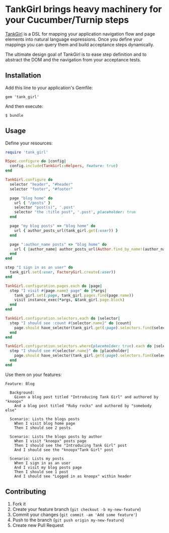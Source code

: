 # TankGirl brings heavy machinery for your Cucumber/Turnip steps

[TankGirl](http://en.wikipedia.org/wiki/Tank_Girl) is a DSL for mapping your application navigation flow and page elements into natural language expressions.
Once you define your mappings you can query them and build acceptance steps dynamically.

The ultimate design goal of TankGirl is to ease step definition and to abstract the DOM and the navigation from your acceptance tests.

## Installation

Add this line to your application's Gemfile:

    gem 'tank_girl'

And then execute:

    $ bundle

## Usage

Define your resources:

```ruby
require 'tank_girl'

RSpec.configure do |config|
  config.include(TankGirl::Helpers, feature: true)
end

TankGirl.configure do
  selector "header", "#header"
  selector "footer", "#footer"

  page "blog home" do
    url { "/posts" }
    selector "post(s)", '.post'
    selector "the :title post", '.post', placeholder: true
  end

  page "my blog posts" => "blog home" do
    url { author_posts_url(tank_girl.get(:user)) }
  end

  page ":author_name posts" => "blog home" do
    url { |author_name| author_posts_url(Author.find_by_name!(author_name)) }
  end
end

step "I sign in as an user" do
  tank_girl.set(:user, FactoryGirl.create(:user))
end

TankGirl.configuration.pages.each do |page|
  step "I visit #{page.name} page" do |*args|
    tank_girl.set(:page, tank_girl.pages.find(page.name))
    visit instance_exec(*args, &tank_girl.page.block)
  end
end

TankGirl.configuration.selectors.each do |selector|
  step "I should see :count #{selector.name}" do |count|
    page.should have_selector(tank_girl.get(:page).selectors.find(selector.name), count: count)
  end
end

TankGirl.configuration.selectors.where(placeholder: true).each do |selector|
  step "I should see #{selector.name}" do |placeholder|
    page.should have_selector(tank_girl.get(:page).selectors.find(selector.name), text: placeholder)
  end
end

```

Use them on your features:

```
Feature: Blog

  Background:
    Given a blog post titled "Introducing Tank Girl" and authored by "knoopx"
    And a blog post titled "Ruby rocks" and authored by "somebody else"

  Scenario: Lists the blogs posts
    When I visit blog home page
    Then I should see 2 posts

  Scenario: Lists the blogs posts by author
    When I visit "knoopx" posts page
    Then I should see the "Introducing Tank Girl" post
    And I should see the "knoopx"Tank Girl" post

  Scenario: Lists my posts
    When I sign in as an user
    And I visit my blog posts page
    Then I should see 1 post
    And I should see "Logged in as knoopx" within header

```

## Contributing

1. Fork it
2. Create your feature branch (`git checkout -b my-new-feature`)
3. Commit your changes (`git commit -am 'Add some feature'`)
4. Push to the branch (`git push origin my-new-feature`)
5. Create new Pull Request

